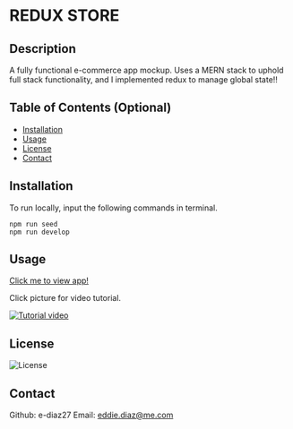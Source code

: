 # REDUX STORE

## Description

A fully functional e-commerce app mockup. Uses a MERN stack to uphold full stack functionality, and I implemented redux to manage global state!!

## Table of Contents (Optional)

- [Installation](#installation)
- [Usage](#usage)
- [License](#license)
- [Contact](#contact)

## Installation

To run locally, input the following commands in terminal.

```
npm run seed
npm run develop
```

## Usage
[Click me to view app!](https://sheltered-hamlet-84127.herokuapp.com/) 

Click picture for video tutorial.

[![Tutorial video](https://github.com/e-diaz27/ReduxHomework/blob/main/Screen.png)](https://drive.google.com/file/d/1D_TxwRysv_2BCaO456Cbp5mVmzAZFimZ/view?usp=sharing)


## License

![License](https://img.shields.io/badge/License-MIT-blue.svg)

## Contact

Github: e-diaz27
Email: eddie.diaz@me.com
